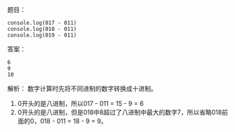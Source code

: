 题目：
```
console.log(017 - 011)
console.log(018 - 011)
console.log(019 - 011)
```

答案：
```
6
9
10
```

解析：
数字计算时先将不同进制的数字转换成十进制。
1. 0开头的是八进制，所以017 - 011 = 15 - 9 = 6
2. 0开头的是八进制，但是018中8超过了八进制中最大的数字7，所以省略018前面的0，018 - 011 = 18 - 9 = 9。
